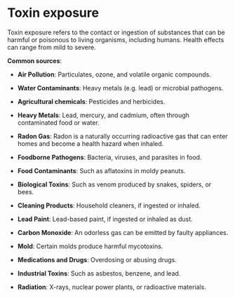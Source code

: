 [//]: # (
source: gpt-3 + jph editing
tags: toxins triggers
)

# Toxin exposure

Toxin exposure refers to the contact or ingestion of substances that can be harmful or poisonous to living organisms, including humans. Health effects can range from mild to severe.

**Common sources**:

* **Air Pollution**: Particulates, ozone, and volatile organic compounds.

* **Water Contaminants**: Heavy metals (e.g. lead) or microbial pathogens.

* **Agricultural chemicals**: Pesticides and herbicides.

* **Heavy Metals**: Lead, mercury, and cadmium, often through contaminated food or water.

* **Radon Gas**: Radon is a naturally occurring radioactive gas that can enter homes and become a health hazard when inhaled.

* **Foodborne Pathogens**: Bacteria, viruses, and parasites in food.

* **Food Contaminants**: Such as aflatoxins in moldy peanuts.

* **Biological Toxins**: Such as venom produced by snakes, spiders, or bees.

* **Cleaning Products**: Household cleaners, if ingested or inhaled.

* **Lead Paint**: Lead-based paint, if ingested or inhaled as dust.

* **Carbon Monoxide**: An odorless gas can be emitted by faulty appliances.

* **Mold**: Certain molds produce harmful mycotoxins.

* **Medications and Drugs**: Overdosing or abusing drugs.

* **Industrial Toxins**: Such as asbestos, benzene, and lead.

* **Radiation**: X-rays, nuclear power plants, or radioactive materials.